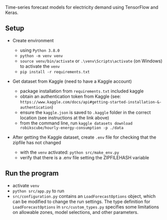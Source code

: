 Time-series forecast models for electricity demand using TensorFlow and Keras.

## Setup
- Create environment
  - using `Python 3.8.0`
  - `python -m venv venv`
  - `source venv/bin/activate` or `.\venv\Scripts\activate` (on Windows) to activate the `venv`
  - `pip install -r requirements.txt`

- Get dataset from Kaggle (need to have a Kaggle account)
  - package installation from `requirements.txt` included kaggle
  - obtain an authentication token from Kaggle (see: `https://www.kaggle.com/docs/api#getting-started-installation-&-authentication`)
  - ensure the `kaggle.json` is saved to `.kaggle` folder in the correct location (see instructions at the link above)
  - from the command line, run `kaggle datasets download robikscube/hourly-energy-consumption -p ./data`

- After getting the Kaggle dataset, create `.env` file for checking that the zipfile has not changed
  - with the `venv` activated: `python src/make_env.py`
  - verify that there is a .env file setting the ZIPFILEHASH variable

## Run the program
  - activate `venv`
  - `python src/app.py` to run
  - `src/configuration.py` contains an `LoadForecastOptions` object, which can be modified to change the run settings.  The type definition for `LoadForecastOptions` in `src/custom_types.py` specifies some limitations on allowable zones, model selections, and other parameters.

